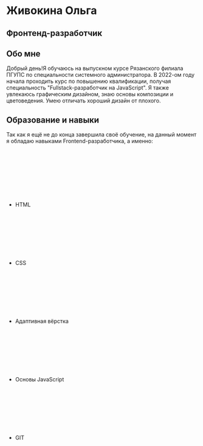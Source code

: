 # Живокина Ольга
## Фронтенд-разработчик
## Обо мне
Добрый день!Я обучаюсь на выпускном курсе Рязанского филиала ПГУПС по специальности системного администратора. 
В 2022-ом году начала проходить курс по повышению квалификации, получая специальность "Fullstack-разработчик на JavaScript".
Я также увлекаюсь графическим дизайном, знаю основы композиции и цветоведения. Умею отличать хороший дизайн от плохого.
## Образование и навыки
Так как я ещё не до конца завершила своё обучение, на данный момент я обладаю навыками Frontend-разработчика, а именно:
* HTML 
![Сертификат прохождения программы](C:\Users\Admin\Downloads\certificate.pdf)
* CSS
![Сертификат прохождения программы](C:\Users\Admin\Downloads\certificate.pdf)
* Адаптивная вёрстка
![Сертификат прохождения программы](C:\Users\Admin\Downloads\certificate.pdf)
* Основы JavaScript
![Сертификат прохождения программы](C:\Users\Admin\Downloads\certificate.pdf)
* GIT
![Сертификат прохождения программы](C:\Users\Admin\Downloads\certificate.pdf)
